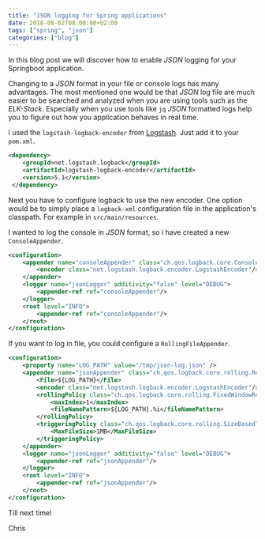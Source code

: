 ```yaml
---
title: "JSON logging for Spring applications"
date: 2018-08-02T08:00:00+02:00
tags: ["spring", "json"]
categories: ["blog"]
---
```


In this blog post we will discover how to enable _JSON_ logging for
your Springboot application.

Changing to a _JSON_ format in your file or console logs has many advantages. The most
mentioned one would be that _JSON_ log file are much easier to be searched and analyzed
when you are using tools such as the _ELK-Stack_. Especially when you use tools like `jq` 
_JSON_ formatted logs help you to figure out how you application behaves in real time.

I used the `logstash-logback-encoder` from [Logstash](https://www.elastic.co/de/products/logstash).
Just add it to your `pom.xml`.

```xml
<dependency>
    <groupId>net.logstash.logback</groupId>
    <artifactId>logstash-logback-encoder</artifactId>
    <version>5.1</version>
 </dependency>
```

Next you have to configure logback to use the new encoder. One option would be to simply
place a `logback-xml` configuration file in the application's classpath. For example in
`src/main/resources`.

I wanted to log the console in _JSON_ format, so i have created a new `ConsoleAppender`.

```xml
<configuration>
    <appender name="consoleAppender" class="ch.qos.logback.core.ConsoleAppender">
        <encoder class="net.logstash.logback.encoder.LogstashEncoder"/>
    </appender>
    <logger name="jsonLogger" additivity="false" level="DEBUG">
        <appender-ref ref="consoleAppender"/>
    </logger>
    <root level="INFO">
        <appender-ref ref="consoleAppender"/>
    </root>
</configuration>
```

If you want to log in file, you could configure a `RollingFileAppender`.

```xml
<configuration>
    <property name="LOG_PATH" value="/tmp/json-log.json" />
    <appender name="jsonAppender" class="ch.qos.logback.core.rolling.RollingFileAppender">
        <File>${LOG_PATH}</File>
        <encoder class="net.logstash.logback.encoder.LogstashEncoder"/>
        <rollingPolicy class="ch.qos.logback.core.rolling.FixedWindowRollingPolicy">
            <maxIndex>1</maxIndex>
            <fileNamePattern>${LOG_PATH}.%i</fileNamePattern>
        </rollingPolicy>
        <triggeringPolicy class="ch.qos.logback.core.rolling.SizeBasedTriggeringPolicy">
            <MaxFileSize>1MB</MaxFileSize>
        </triggeringPolicy>
    </appender>
    <logger name="jsonLogger" additivity="false" level="DEBUG">
        <appender-ref ref="jsonAppender"/>
    </logger>
    <root level="INFO">
        <appender-ref ref="jsonAppender"/>
    </root>
</configuration>
```

Till next time!

Chris